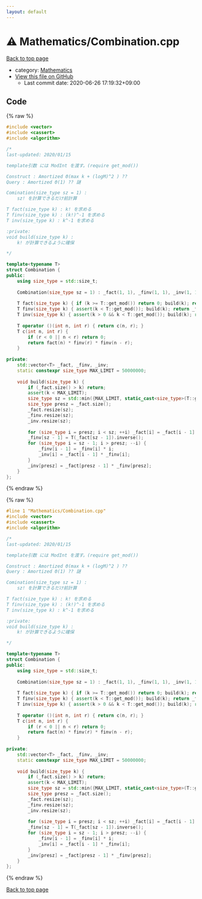 ```yaml
---
layout: default
---
```


<!-- mathjax config similar to math.stackexchange -->
<script type="text/javascript" async
  src="https://cdnjs.cloudflare.com/ajax/libs/mathjax/2.7.5/MathJax.js?config=TeX-MML-AM_CHTML">
</script>
<script type="text/x-mathjax-config">
  MathJax.Hub.Config({
    TeX: { equationNumbers: { autoNumber: "AMS" }},
    tex2jax: {
      inlineMath: [ ['$','$'] ],
      processEscapes: true
    },
    "HTML-CSS": { matchFontHeight: false },
    displayAlign: "left",
    displayIndent: "2em"
  });
</script>

<script type="text/javascript" src="https://cdnjs.cloudflare.com/ajax/libs/jquery/3.4.1/jquery.min.js"></script>
<script src="https://cdn.jsdelivr.net/npm/jquery-balloon-js@1.1.2/jquery.balloon.min.js" integrity="sha256-ZEYs9VrgAeNuPvs15E39OsyOJaIkXEEt10fzxJ20+2I=" crossorigin="anonymous"></script>
<script type="text/javascript" src="../../assets/js/copy-button.js"></script>
<link rel="stylesheet" href="../../assets/css/copy-button.css" />


# :warning: Mathematics/Combination.cpp

<a href="../../index.html">Back to top page</a>

* category: <a href="../../index.html#540b21ecdb276f5087ee585cedd6d5d0">Mathematics</a>
* <a href="{{ site.github.repository_url }}/blob/master/Mathematics/Combination.cpp">View this file on GitHub</a>
    - Last commit date: 2020-06-26 17:19:32+09:00




## Code

<a id="unbundled"></a>
{% raw %}
```cpp
#include <vector>
#include <cassert>
#include <algorithm>

/*
last-updated: 2020/01/15

template引数 には ModInt を渡す。(require get_mod())

Construct : Amortized Θ(max k + (logM)^2 ) ??
Query : Amortized Θ(1) ?? 謎

Comination(size_type sz = 1) :
	sz! を計算できるだけ前計算

T fact(size_type k) : k! を求める
T finv(size_type k) : (k!)^-1 を求める
T inv(size_type k) : k^-1 を求める

:private:
void build(size_type k) :
	k! が計算できるように確保

*/

template<typename T>
struct Combination {
public:
	using size_type = std::size_t;
	
	Combination(size_type sz = 1) : _fact(1, 1), _finv(1, 1), _inv(1, 1) { build(sz); }
	
	T fact(size_type k) { if (k >= T::get_mod()) return 0; build(k); return _fact[k]; }
	T finv(size_type k) { assert(k < T::get_mod()); build(k); return _finv[k]; }
	T inv(size_type k) { assert(k > 0 && k < T::get_mod()); build(k); return _inv[k]; }
	
	T operator ()(int n, int r) { return c(n, r); }
	T c(int n, int r) {
		if (r < 0 || n < r) return 0;
		return fact(n) * finv(r) * finv(n - r);
	}
	
private:
	std::vector<T> _fact, _finv, _inv;
	static constexpr size_type MAX_LIMIT = 50000000;
	
	void build(size_type k) {
		if (_fact.size() > k) return;
		assert(k < MAX_LIMIT);
		size_type sz = std::min({MAX_LIMIT, static_cast<size_type>(T::get_mod()), std::max(_fact.size() * 2, k + 1)});
		size_type presz = _fact.size();
		_fact.resize(sz);
		_finv.resize(sz);
		_inv.resize(sz);
		
		for (size_type i = presz; i < sz; ++i) _fact[i] = _fact[i - 1] * i;
		_finv[sz - 1] = T(_fact[sz - 1]).inverse();
		for (size_type i = sz - 1; i > presz; --i) {
			_finv[i - 1] = _finv[i] * i;
			_inv[i] = _fact[i - 1] * _finv[i];
		}
		_inv[presz] = _fact[presz - 1] * _finv[presz];
	}
};
```
{% endraw %}

<a id="bundled"></a>
{% raw %}
```cpp
#line 1 "Mathematics/Combination.cpp"
#include <vector>
#include <cassert>
#include <algorithm>

/*
last-updated: 2020/01/15

template引数 には ModInt を渡す。(require get_mod())

Construct : Amortized Θ(max k + (logM)^2 ) ??
Query : Amortized Θ(1) ?? 謎

Comination(size_type sz = 1) :
	sz! を計算できるだけ前計算

T fact(size_type k) : k! を求める
T finv(size_type k) : (k!)^-1 を求める
T inv(size_type k) : k^-1 を求める

:private:
void build(size_type k) :
	k! が計算できるように確保

*/

template<typename T>
struct Combination {
public:
	using size_type = std::size_t;
	
	Combination(size_type sz = 1) : _fact(1, 1), _finv(1, 1), _inv(1, 1) { build(sz); }
	
	T fact(size_type k) { if (k >= T::get_mod()) return 0; build(k); return _fact[k]; }
	T finv(size_type k) { assert(k < T::get_mod()); build(k); return _finv[k]; }
	T inv(size_type k) { assert(k > 0 && k < T::get_mod()); build(k); return _inv[k]; }
	
	T operator ()(int n, int r) { return c(n, r); }
	T c(int n, int r) {
		if (r < 0 || n < r) return 0;
		return fact(n) * finv(r) * finv(n - r);
	}
	
private:
	std::vector<T> _fact, _finv, _inv;
	static constexpr size_type MAX_LIMIT = 50000000;
	
	void build(size_type k) {
		if (_fact.size() > k) return;
		assert(k < MAX_LIMIT);
		size_type sz = std::min({MAX_LIMIT, static_cast<size_type>(T::get_mod()), std::max(_fact.size() * 2, k + 1)});
		size_type presz = _fact.size();
		_fact.resize(sz);
		_finv.resize(sz);
		_inv.resize(sz);
		
		for (size_type i = presz; i < sz; ++i) _fact[i] = _fact[i - 1] * i;
		_finv[sz - 1] = T(_fact[sz - 1]).inverse();
		for (size_type i = sz - 1; i > presz; --i) {
			_finv[i - 1] = _finv[i] * i;
			_inv[i] = _fact[i - 1] * _finv[i];
		}
		_inv[presz] = _fact[presz - 1] * _finv[presz];
	}
};

```
{% endraw %}

<a href="../../index.html">Back to top page</a>

